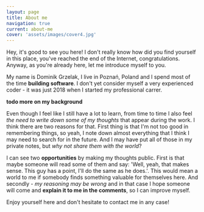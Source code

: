 ```yaml
---
layout: page
title: About me
navigation: true
current: about-me
cover: 'assets/images/cover4.jpg'
---
```


Hey, it's good to see you here! I don't really know how did you find yourself in this place, you've reached the end of the Internet, congratulations.
Anyway, as you're already here, let me introduce myself to you.

My name is Dominik Grzelak, I live in Poznań, Poland and I spend most of the time **building software**.
I don't yet consider myself a very experienced coder - it was just 2018 when I started my professional carrer.

__todo more on my background__

Even though I feel like I still have a lot to learn, from time to time I also feel *the need to write down some of my thoughts* that appear during the work.
I think there are two reasons for that. First thing is that I'm not too good in remembering things, so yeah, I note down almost everything that I think
I may need to search for in the future. And I may have put all of those in my private notes, but *why not share them with the world*?

I can see two **opportunities** by making my thoughts public. First is that maybe someone will read some of them and say:
'Well, yeah, that makes sense. This guy has a point, I'll do the same as he does.'.
This would mean a world to me if somebody finds something valuable for themselves here.
And secondly - *my reasoning may be wrong* and in that case I hope someone will come and **explain it to me in the comments**, so I can improve myself.

Enjoy yourself here and don't hesitate to contact me in any case!
